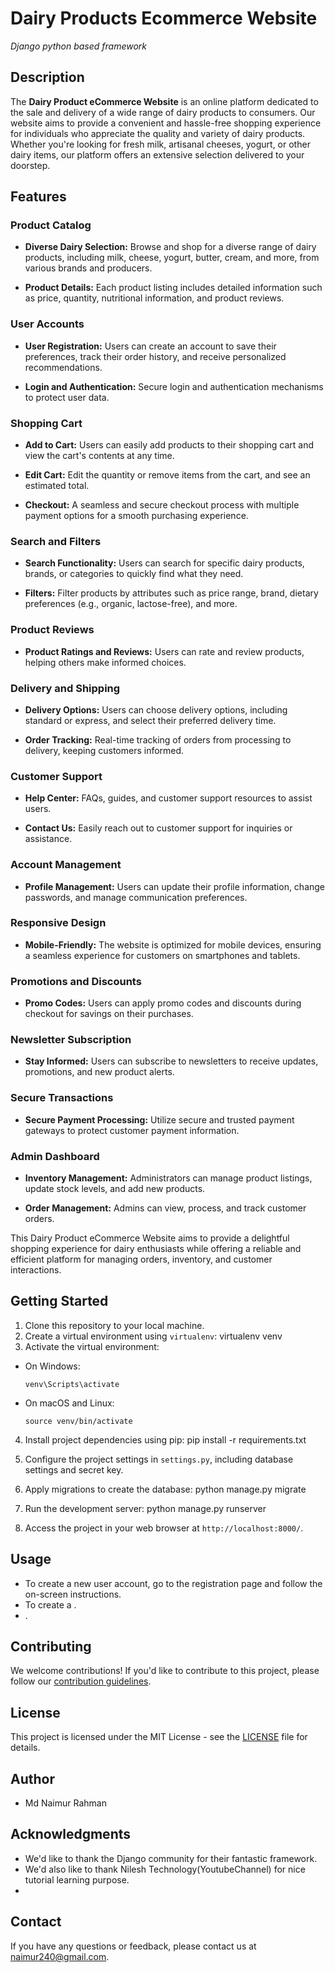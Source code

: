 # Dairy Products Ecommerce Website

*Django python based framework*


## Description

The **Dairy Product eCommerce Website** is an online platform dedicated to the sale and delivery of a wide range of dairy products to consumers. Our website aims to provide a convenient and hassle-free shopping experience for individuals who appreciate the quality and variety of dairy products. Whether you're looking for fresh milk, artisanal cheeses, yogurt, or other dairy items, our platform offers an extensive selection delivered to your doorstep.

## Features

### Product Catalog

- **Diverse Dairy Selection:** Browse and shop for a diverse range of dairy products, including milk, cheese, yogurt, butter, cream, and more, from various brands and producers.

- **Product Details:** Each product listing includes detailed information such as price, quantity, nutritional information, and product reviews.

### User Accounts

- **User Registration:** Users can create an account to save their preferences, track their order history, and receive personalized recommendations.

- **Login and Authentication:** Secure login and authentication mechanisms to protect user data.

### Shopping Cart

- **Add to Cart:** Users can easily add products to their shopping cart and view the cart's contents at any time.

- **Edit Cart:** Edit the quantity or remove items from the cart, and see an estimated total.

- **Checkout:** A seamless and secure checkout process with multiple payment options for a smooth purchasing experience.

### Search and Filters

- **Search Functionality:** Users can search for specific dairy products, brands, or categories to quickly find what they need.

- **Filters:** Filter products by attributes such as price range, brand, dietary preferences (e.g., organic, lactose-free), and more.

### Product Reviews

- **Product Ratings and Reviews:** Users can rate and review products, helping others make informed choices.

### Delivery and Shipping

- **Delivery Options:** Users can choose delivery options, including standard or express, and select their preferred delivery time.

- **Order Tracking:** Real-time tracking of orders from processing to delivery, keeping customers informed.

### Customer Support

- **Help Center:** FAQs, guides, and customer support resources to assist users.

- **Contact Us:** Easily reach out to customer support for inquiries or assistance.

### Account Management

- **Profile Management:** Users can update their profile information, change passwords, and manage communication preferences.

### Responsive Design

- **Mobile-Friendly:** The website is optimized for mobile devices, ensuring a seamless experience for customers on smartphones and tablets.

### Promotions and Discounts

- **Promo Codes:** Users can apply promo codes and discounts during checkout for savings on their purchases.

### Newsletter Subscription

- **Stay Informed:** Users can subscribe to newsletters to receive updates, promotions, and new product alerts.

### Secure Transactions

- **Secure Payment Processing:** Utilize secure and trusted payment gateways to protect customer payment information.

### Admin Dashboard

- **Inventory Management:** Administrators can manage product listings, update stock levels, and add new products.

- **Order Management:** Admins can view, process, and track customer orders.

This Dairy Product eCommerce Website aims to provide a delightful shopping experience for dairy enthusiasts while offering a reliable and efficient platform for managing orders, inventory, and customer interactions.

## Getting Started

1. Clone this repository to your local machine.
2. Create a virtual environment using `virtualenv`: 
virtualenv venv
3. Activate the virtual environment:

- On Windows:

  ```
  venv\Scripts\activate
  ```

- On macOS and Linux:

  ```
  source venv/bin/activate
  ```

4. Install project dependencies using pip: 
pip install -r requirements.txt
5. Configure the project settings in `settings.py`, including database settings and secret key.

6. Apply migrations to create the database:
python manage.py migrate

7. Run the development server:
python manage.py runserver


8. Access the project in your web browser at `http://localhost:8000/`.

## Usage

- To create a new user account, go to the registration page and follow the on-screen instructions.
- To create a .
- .

## Contributing

We welcome contributions! If you'd like to contribute to this project, please follow our [contribution guidelines](CONTRIBUTING.md).

## License

This project is licensed under the MIT License - see the [LICENSE](LICENSE) file for details.

## Author

- Md Naimur Rahman

## Acknowledgments

- We'd like to thank the Django community for their fantastic framework.
- We'd also like to thank Nilesh Technology(YoutubeChannel) for nice tutorial learning purpose.
- 

## Contact

If you have any questions or feedback, please contact us at [naimur240@gmail.com](mailto:naimur240@gmail.com).
